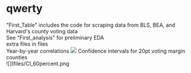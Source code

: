 # qwerty
"First_Table" includes the code for scraping data from BLS, BEA, and Harvard's county voting data\
See "First_analysis" for preliminary EDA\
extra files in files\
Year-by-year correlations
![](files/General_Correls)
Confidence intervals for 20pt voting margin counties\
![](files/CI_60percent.png
